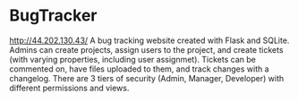 # BugTracker
http://44.202.130.43/
A bug tracking website created with Flask and SQLite. Admins can create projects, assign users to the project, and create tickets (with varying properties, including user assignmet). Tickets can be commented on, have files uploaded to them, and track changes with a changelog. There are 3 tiers of security (Admin, Manager, Developer) with different permissions and views.
